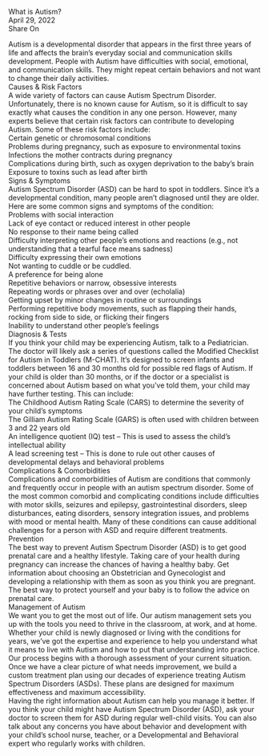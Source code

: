 What is Autism?  
April 29, 2022  
Share On

Autism is a developmental disorder that appears in the first three years of life and affects the brain’s everyday social and communication skills development. People with Autism have difficulties with social, emotional, and communication skills. They might repeat certain behaviors and not want to change their daily activities.   
Causes & Risk Factors   
A wide variety of factors can cause Autism Spectrum Disorder. Unfortunately, there is no known cause for Autism, so it is difficult to say exactly what causes the condition in any one person. However, many experts believe that certain risk factors can contribute to developing Autism. Some of these risk factors include:   
Certain genetic or chromosomal conditions   
Problems during pregnancy, such as exposure to environmental toxins   
Infections the mother contracts during pregnancy   
Complications during birth, such as oxygen deprivation to the baby’s brain   
Exposure to toxins such as lead after birth   
Signs & Symptoms   
Autism Spectrum Disorder (ASD) can be hard to spot in toddlers. Since it’s a developmental condition, many people aren’t diagnosed until they are older. Here are some common signs and symptoms of the condition:   
Problems with social interaction   
Lack of eye contact or reduced interest in other people   
No response to their name being called   
Difficulty interpreting other people’s emotions and reactions (e.g., not understanding that a tearful face means sadness)   
Difficulty expressing their own emotions   
Not wanting to cuddle or be cuddled.   
A preference for being alone   
Repetitive behaviors or narrow, obsessive interests   
Repeating words or phrases over and over (echolalia)   
Getting upset by minor changes in routine or surroundings   
Performing repetitive body movements, such as flapping their hands, rocking from side to side, or flicking their fingers   
Inability to understand other people’s feelings   
Diagnosis & Tests   
If you think your child may be experiencing Autism, talk to a Pediatrician. The doctor will likely ask a series of questions called the Modified Checklist for Autism in Toddlers (M-CHAT). It’s designed to screen infants and toddlers between 16 and 30 months old for possible red flags of Autism. If your child is older than 30 months, or if the doctor or a specialist is concerned about Autism based on what you’ve told them, your child may have further testing. This can include:   
The Childhood Autism Rating Scale (CARS) to determine the severity of your child’s symptoms   
The Gilliam Autism Rating Scale (GARS) is often used with children between 3 and 22 years old   
An intelligence quotient (IQ) test – This is used to assess the child’s intellectual ability   
A lead screening test – This is done to rule out other causes of developmental delays and behavioral problems   
Complications & Comorbidities   
Complications and comorbidities of Autism are conditions that commonly and frequently occur in people with an autism spectrum disorder. Some of the most common comorbid and complicating conditions include difficulties with motor skills, seizures and epilepsy, gastrointestinal disorders, sleep disturbances, eating disorders, sensory integration issues, and problems with mood or mental health. Many of these conditions can cause additional challenges for a person with ASD and require different treatments.   
Prevention   
The best way to prevent Autism Spectrum Disorder (ASD) is to get good prenatal care and a healthy lifestyle. Taking care of your health during pregnancy can increase the chances of having a healthy baby. Get information about choosing an Obstetrician and Gynecologist and developing a relationship with them as soon as you think you are pregnant. The best way to protect yourself and your baby is to follow the advice on prenatal care.   
Management of Autism   
We want you to get the most out of life. Our autism management sets you up with the tools you need to thrive in the classroom, at work, and at home. Whether your child is newly diagnosed or living with the conditions for years, we’ve got the expertise and experience to help you understand what it means to live with Autism and how to put that understanding into practice. Our process begins with a thorough assessment of your current situation. Once we have a clear picture of what needs improvement, we build a custom treatment plan using our decades of experience treating Autism Spectrum Disorders (ASDs). These plans are designed for maximum effectiveness and maximum accessibility.    
Having the right information about Autism can help you manage it better. If you think your child might have Autism Spectrum Disorder (ASD), ask your doctor to screen them for ASD during regular well-child visits. You can also talk about any concerns you have about behavior and development with your child’s school nurse, teacher, or a Developmental and Behavioral expert who regularly works with children. 

